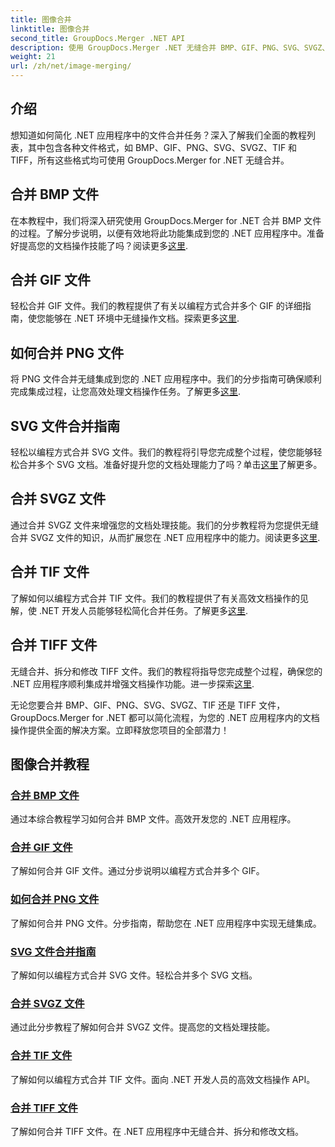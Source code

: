 ```yaml
---
title: 图像合并
linktitle: 图像合并
second_title: GroupDocs.Merger .NET API
description: 使用 GroupDocs.Merger .NET 无缝合并 BMP、GIF、PNG、SVG、SVGZ、TIF 和 TIFF 文件。高效地将文档操作集成到您的 .NET 应用程序中。
weight: 21
url: /zh/net/image-merging/
---
```

## 介绍

想知道如何简化 .NET 应用程序中的文件合并任务？深入了解我们全面的教程列表，其中包含各种文件格式，如 BMP、GIF、PNG、SVG、SVGZ、TIF 和 TIFF，所有这些格式均可使用 GroupDocs.Merger for .NET 无缝合并。

## 合并 BMP 文件

在本教程中，我们将深入研究使用 GroupDocs.Merger for .NET 合并 BMP 文件的过程。了解分步说明，以便有效地将此功能集成到您的 .NET 应用程序中。准备好提高您的文档操作技能了吗？阅读更多[这里](./merge-bmp-files/).

## 合并 GIF 文件

轻松合并 GIF 文件。我们的教程提供了有关以编程方式合并多个 GIF 的详细指南，使您能够在 .NET 环境中无缝操作文档。探索更多[这里](./merging-gif-files/).

## 如何合并 PNG 文件

将 PNG 文件合并无缝集成到您的 .NET 应用程序中。我们的分步指南可确保顺利完成集成过程，让您高效处理文档操作任务。了解更多[这里](./how-to-merge-png-files/).

## SVG 文件合并指南

轻松以编程方式合并 SVG 文件。我们的教程将引导您完成整个过程，使您能够轻松合并多个 SVG 文档。准备好提升您的文档处理能力了吗？单击[这里](./guide-merging-svg-files/)了解更多。

## 合并 SVGZ 文件

通过合并 SVGZ 文件来增强您的文档处理技能。我们的分步教程将为您提供无缝合并 SVGZ 文件的知识，从而扩展您在 .NET 应用程序中的能力。阅读更多[这里](./merging-svgz-files/).

## 合并 TIF 文件

了解如何以编程方式合并 TIF 文件。我们的教程提供了有关高效文档操作的见解，使 .NET 开发人员能够轻松简化合并任务。了解更多[这里](./merge-tif-files/).

## 合并 TIFF 文件

无缝合并、拆分和修改 TIFF 文件。我们的教程将指导您完成整个过程，确保您的 .NET 应用程序顺利集成并增强文档操作功能。进一步探索[这里](./merging-tiff-files/).

无论您要合并 BMP、GIF、PNG、SVG、SVGZ、TIF 还是 TIFF 文件，GroupDocs.Merger for .NET 都可以简化流程，为您的 .NET 应用程序内的文档操作提供全面的解决方案。立即释放您项目的全部潜力！
## 图像合并教程
### [合并 BMP 文件](./merge-bmp-files/)
通过本综合教程学习如何合并 BMP 文件。高效开发您的 .NET 应用程序。
### [合并 GIF 文件](./merging-gif-files/)
了解如何合并 GIF 文件。通过分步说明以编程方式合并多个 GIF。
### [如何合并 PNG 文件](./how-to-merge-png-files/)
了解如何合并 PNG 文件。分步指南，帮助您在 .NET 应用程序中实现无缝集成。
### [SVG 文件合并指南](./guide-merging-svg-files/)
了解如何以编程方式合并 SVG 文件。轻松合并多个 SVG 文档。
### [合并 SVGZ 文件](./merging-svgz-files/)
通过此分步教程了解如何合并 SVGZ 文件。提高您的文档处理技能。
### [合并 TIF 文件](./merge-tif-files/)
了解如何以编程方式合并 TIF 文件。面向 .NET 开发人员的高效文档操作 API。
### [合并 TIFF 文件](./merging-tiff-files/)
了解如何合并 TIFF 文件。在 .NET 应用程序中无缝合并、拆分和修改文档。